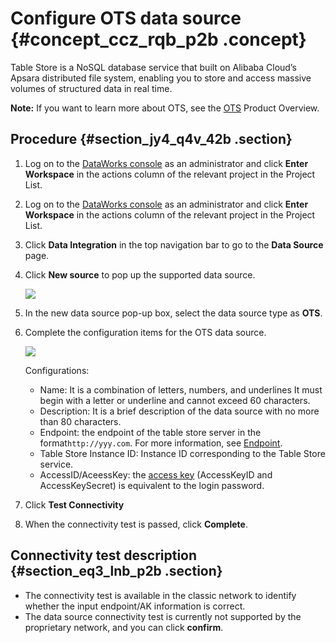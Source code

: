 # Configure OTS data source {#concept_ccz_rqb_p2b .concept}

Table Store is a NoSQL database service that built on Alibaba Cloud’s Apsara distributed file system, enabling you to store and access massive volumes of structured data in real time.

**Note:** If you want to learn more about OTS, see the [OTS](https://www.alibabacloud.com/help/doc-detail/27280.htm) Product Overview.

## Procedure {#section_jy4_q4v_42b .section}

1.  Log on to the [DataWorks console](https://workbench.data.aliyun.com/console) as an administrator and click **Enter Workspace** in the actions column of the relevant project in the Project List.
2.  Log on to the [DataWorks console](https://partners-intl.aliyun.com) as an administrator and click **Enter Workspace** in the actions column of the relevant project in the Project List.
3.  Click **Data Integration** in the top navigation bar to go to the **Data Source** page.
4.  Click **New source** to pop up the supported data source.

    ![](http://static-aliyun-doc.oss-cn-hangzhou.aliyuncs.com/assets/img/16210/15440615997569_en-US.png)

5.  In the new data source pop-up box, select the data source type as **OTS**.
6.  Complete the configuration items for the OTS data source.

    ![](http://static-aliyun-doc.oss-cn-hangzhou.aliyuncs.com/assets/img/16210/15440615997571_en-US.png)

    Configurations:

    -   Name: It is a combination of letters, numbers, and underlines It must begin with a letter or underline and cannot exceed 60 characters.
    -   Description: It is a brief description of the data source with no more than 80 characters.
    -   Endpoint: the endpoint of the table store server in the format`http://yyy.com`. For more information, see [Endpoint](https://www.alibabacloud.com/help/doc-detail/52671.htm).
    -   Table Store Instance ID: Instance ID corresponding to the Table Store service.
    -   AccessID/AceessKey: the [access key](https://www.alibabacloud.com/help/doc-detail/53045.htm) \(AccessKeyID and AccessKeySecret\) is equivalent to the login password.
7.  Click **Test Connectivity**
8.  When the connectivity test is passed, click **Complete**.

## Connectivity test description {#section_eq3_lnb_p2b .section}

-   The connectivity test is available in the classic network to identify whether the input endpoint/AK information is correct.
-   The data source connectivity test is currently not supported by the proprietary network, and you can click **confirm**.

